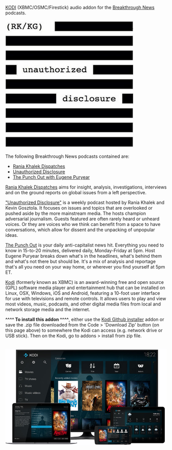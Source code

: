 <a href="https://kodi.tv">KODI<a> (XBMC/OSMC/Firestick) audio addon for the <a href="https://www.breakthroughnews.org/">Breakthrough News</a> podcasts.<br>

<img src="https://github.com/leopheard/Breakthroughnews/blob/master/resources/media/1.jpg" width="400" height="400" alt="Breakthrough News"><br>

The following Breakthrough News podcasts contained are:<br>
- <a href="https://linktr.ee/raniakhalek">Rania Khalek Dispatches</a><br>
- <a href="https://breakthroughnews.org">Unauthorized Disclosure</a><br>
- <a href="https://breakthroughnews.org">The Punch Out with Eugene Puryear</a><br>

<a href="https://open.spotify.com/show/5N9wxQJwCxNmtFKCzY1iob?si=V73gxkLgSui_aIRVTLagXg">Rania Khalek Dispatches</a> aims for insight, analysis, investigations, interviews and on the ground reports on global issues from a left perspective.<br>

<a href="https://breakthroughnews.org">"Unauthorized Disclosure"</a> is a weekly podcast hosted by Rania Khalek and Kevin Gosztola. It focuses on issues and topics that are overlooked or pushed aside by the more mainstream media. The hosts champion adversarial journalism. Guests featured are often rarely heard or unheard voices. Or they are voices who we think can benefit from a space to have conversations, which allow for dissent and the unpacking of unpopular ideas.<br>

<a href="https://breakthroughnews.org">The Punch Out</a> is your daily anti-capitalist news hit. Everything you need to know in 15-to-20 minutes, delivered daily, Monday-Friday at 5pm. Host Eugene Puryear breaks down what's in the headlines, what's behind them and what's not there but should be. It's a mix of analysis and reportage that's all you need on your way home, or wherever you find yourself at 5pm ET.<br>

<a href="https://www.kodi.tv">Kodi</a> (formerly known as XBMC) is an award-winning free and open source (GPL) software media player and entertainment hub that can be installed on Linux, OSX, Windows, iOS and Android, featuring a 10-foot user interface for use with televisions and remote controls. It allows users to play and view most videos, music, podcasts, and other digital media files from local and network storage media and the internet.<br>

<b>^^^^ To install this addon ^^^^</b>, either use the <a href="https://www.tvaddons.co/github-browser-kodi/">Kodi Github installer</a> addon or save the .zip file downloaded from the Code > 'Download Zip' button (on this page above) to somewhere the Kodi can access (e.g. network drive or USB stick). Then on the Kodi, go to addons > install from zip file.<br>

<br><a href="https://www.kodi.tv"><img src="https://github.com/leopheard/Audio-Podcasts/blob/master/resources/media/about--devices.jpg?raw=true">
